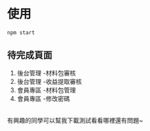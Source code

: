 # 使用
```
npm start
```

## 待完成頁面
1. 後台管理 -材料包審核
2. 後台管理 -收益提取審核
3. 會員專區 -材料包管理
4. 會員專區 -修改密碼
<br>
有興趣的同學可以幫我下載測試看看哪裡還有問題~